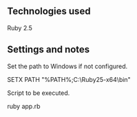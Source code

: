
Technologies used
-----------------------------------------------------------------------------------------
Ruby 2.5

Settings and notes
-----------------------------------------------------------------------------------------
Set the path to Windows if not configured.

SETX PATH "%PATH%;C:\Ruby25-x64\bin"

Script to be executed.

ruby app.rb
